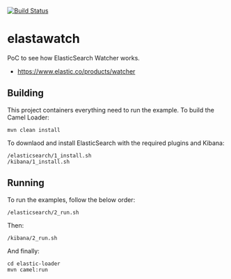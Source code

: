[![Build Status](https://travis-ci.org/garethahealy/elastawatch.svg?branch=master)](https://travis-ci.org/garethahealy/elastawatch)

# elastawatch
PoC to see how ElasticSearch Watcher works.
- https://www.elastic.co/products/watcher

## Building
This project containers everything need to run the example. To build the Camel Loader:

    mvn clean install

To downlaod and install ElasticSearch with the required plugins and Kibana:
    
    /elasticsearch/1_install.sh
    /kibana/1_install.sh

## Running
To run the examples, follow the below order:

    /elasticsearch/2_run.sh
    
Then:

    /kibana/2_run.sh

And finally:

    cd elastic-loader
    mvn camel:run
